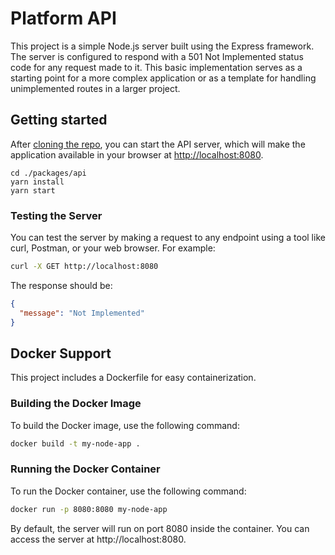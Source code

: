 # Platform API

This project is a simple Node.js server built using the Express framework. The server is configured to respond with a 501 Not Implemented status code for any request made to it. This basic implementation serves as a starting point for a more complex application or as a template for handling unimplemented routes in a larger project.

## Getting started

After [cloning the repo](https://github.com/ONEARMY/community-platform), you can start the API server, which will make the application available in your browser at [http://localhost:8080](http://localhost:8080/).

```
cd ./packages/api
yarn install
yarn start
```

### Testing the Server

You can test the server by making a request to any endpoint using a tool like curl, Postman, or your web browser. For example:

```sh
curl -X GET http://localhost:8080
```

The response should be:

```json
{
  "message": "Not Implemented"
}
```

## Docker Support

This project includes a Dockerfile for easy containerization.

### Building the Docker Image

To build the Docker image, use the following command:

```sh
docker build -t my-node-app .
```

### Running the Docker Container

To run the Docker container, use the following command:

```sh
docker run -p 8080:8080 my-node-app
```

By default, the server will run on port 8080 inside the container. You can access the server at http://localhost:8080.
